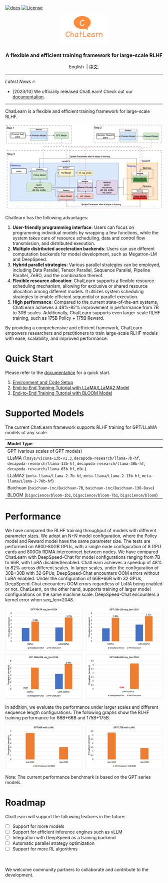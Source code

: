 
[![docs](https://img.shields.io/badge/docs-latest-brightgreen.svg)](https://chatlearn.readthedocs.io/en/latest/)
[![License](https://img.shields.io/badge/License-Apache%202.0-blue.svg)](https://github.com/alibaba/ChatLearn/blob/main/LICENSE)

<p align="center">
  <picture>
    <img alt="ChatLearn" src="docs/images/logo.png" width=30%>
  </picture>
</p>

<h3 align="center">
A flexible and efficient training framework for large-scale RLHF
</h3>

<p align="center">
        &nbspEnglish&nbsp |  <a href="README_CN.md"> 中文 </a>&nbsp
</p>


---

*Latest News* 🔥
- [2023/10] We officially released ChatLearn! Check out our [documentation](docs/en/chatlearn.md).

---

ChatLearn is a flexible and efficient training framework for large-scale RLHF.

![RLHF Flow](docs/images/rlhf.png)

Chatlearn has the following advantages:
1. **User-friendly programming interface**: Users can focus on programming individual models by wrapping a few functions, while the system takes care of resource scheduling, data and control flow transmission, and distributed execution.
2. **Multiple distributed acceleration backends**: Users can use different computation backends for model development, such as Megatron-LM and DeepSpeed.
3. **Hybrid parallel strategies**: Various parallel strategies can be employed, including Data Parallel, Tensor Parallel, Sequence Parallel, Pipeline Parallel, ZeRO, and the combination thereof.
4. **Flexible resource allocation**: ChatLearn supports a flexible resource scheduling mechanism, allowing for exclusive or shared resource allocation among different models. It utilizes system scheduling strategies to enable efficient sequential or parallel execution.
5. **High performance**: Compared to the current state-of-the-art systems, ChatLearn achieves a 48%-82% improvement in performance from 7B to 30B scales. Additionally, ChatLearn supports even larger-scale RLHF training, such as 175B Policy + 175B Reward.

By providing a comprehensive and efficient framework, ChatLearn empowers researchers and practitioners to train large-scale RLHF models with ease, scalability, and improved performance.

# Quick Start

Please refer to the [documentation](https://chatlearn.readthedocs.io/en/latest/) for a quick start.

1. [Environment and Code Setup](docs/en/installation.md) 
2. [End-to-End Training Tutorial with LLaMA/LLaMA2 Model](docs/en/tutorial/tutorial_llama2.md)
3. [End-to-End Training Tutorial with BLOOM Model](docs/en/tutorial/tutorial_bloom.md)

# Supported Models

The current ChatLearn framework supports RLHF training for GPT/LLaMA models of any scale.

| Model Type                                                                                                                                                                                              |
|:--------------------------------------------------------------------------------------------------------------------------------------------------------------------------------------------------------|
| GPT (various scales of GPT models)                                                                                                                                                                      |
| LLaMA (`lmsys/vicuna-13b-v1.3`, `decapoda-research/llama-7b-hf`, `decapoda-research/llama-13b-hf`, `decapoda-research/llama-30b-hf`, `decapoda-research/llama-65b-hf`, etc.)                            |
| LLaMA2 (`meta-llama/Llama-2-7b-hf`, `meta-llama/Llama-2-13b-hf`, `meta-llama/Llama-2-70b-hf`)                                                                                                           |
| Baichuan (`baichuan-inc/Baichuan-7B`, `baichuan-inc/Baichuan-13B-Base`)                                                                                                                                 |
| BLOOM (`bigscience/bloom-1b1`, `bigscience/bloom-7b1`, `bigscience/bloom`)                                                                                                                              |

# Performance

We have compared the RLHF training throughput of models with different parameter sizes. We adopt an N+N model configuration, where the Policy model and Reward model have the same parameter size. The tests are performed on A800-80GB GPUs, with a single node configuration of 8 GPU cards and 800Gb RDMA interconnect between nodes. We have compared ChatLearn with DeepSpeed-Chat for model configurations ranging from 7B to 66B, with LoRA disabled/enabled. ChatLearn achieves a speedup of 48% to 82% across different scales. In larger scales, under the configuration of 30B+30B with 32 GPUs, DeepSpeed-Chat encounters OOM errors without LoRA enabled. Under the configuration of 66B+66B with 32 GPUs, DeepSpeed-Chat encounters OOM errors regardless of LoRA being enabled or not. ChatLearn, on the other hand, supports training of larger model configurations on the same machine scale. DeepSpeed-Chat encounters a kernel error when seq_len=2048.

![Compare ChatLearn with DeepSpeed-Chat](docs/images/gpt-perf-cmp.png)

In addition, we evaluate the performance under larger scales and different sequence length configurations. 
The following graphs show the RLHF training performance for 66B+66B and 175B+175B.

![ChatLearn 66B 175B](docs/images/gpt-perf-66-175.png)

Note: The current performance benchmark is based on the GPT series models.

# Roadmap
ChatLearn will support the following features in the future:
- [ ] Support for more models
- [ ] Support for efficient inference engines such as vLLM
- [ ] Integration with DeepSpeed as a training backend
- [ ] Automatic parallel strategy optimization
- [ ] Support for more RL algorithms

<br><br>
We welcome community partners to collaborate and contribute to the development.


